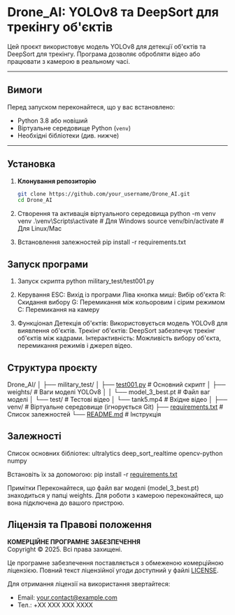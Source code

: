 # Drone_AI: YOLOv8 та DeepSort для трекінгу об'єктів

Цей проєкт використовує модель YOLOv8 для детекції об'єктів та DeepSort для трекінгу. Програма дозволяє обробляти відео або працювати з камерою в реальному часі.

---

## Вимоги

Перед запуском переконайтеся, що у вас встановлено:
- Python 3.8 або новіший
- Віртуальне середовище Python (`venv`)
- Необхідні бібліотеки (див. нижче)

---

## Установка

1. **Клонування репозиторію**
   ```bash
   git clone https://github.com/your_username/Drone_AI.git
   cd Drone_AI

2. Створення та активація віртуального середовища
    python -m venv venv
    .\venv\Scripts\activate  # Для Windows
    source venv/bin/activate  # Для Linux/Mac

3. Встановлення залежностей
    pip install -r requirements.txt

## Запуск програми

1. Запуск скрипта
    python military_test/test001.py

2. Керування
    ESC: Вихід із програми
    Ліва кнопка миші: Вибір об'єкта
    R: Скидання вибору
    G: Перемикання між кольоровим і сірим режимом
    C: Перемикання на камеру

3. Функціонал
    Детекція об'єктів: Використовується модель YOLOv8 для виявлення об'єктів.
    Трекінг об'єктів: DeepSort забезпечує трекінг об'єктів між кадрами.
    Інтерактивність: Можливість вибору об'єкта, перемикання режимів і джерел відео.

## Структура проєкту

Drone_AI/
│
├── military_test/
│   ├── [test001.py](http://_vscodecontentref_/2)          # Основний скрипт
│   ├── weights/            # Ваги моделі YOLOv8
│   │   └── model_3_best.pt # Файл ваг моделі
│   └── test/               # Тестові відео
│       └── tank5.mp4       # Вхідне відео
│
├── venv/                   # Віртуальне середовище (ігнорується Git)
├── [requirements.txt](http://_vscodecontentref_/3)        # Список залежностей
└── [README.md](http://_vscodecontentref_/4)               # Інструкція

## Залежності

Список основних бібліотек:
    ultralytics
    deep_sort_realtime
    opencv-python
    numpy

Встановіть їх за допомогою:
    pip install -r [requirements.txt](http://_vscodecontentref_/5)

Примітки
    Переконайтеся, що файл ваг моделі (model_3_best.pt) знаходиться у папці weights.
    Для роботи з камерою переконайтеся, що вона підключена до вашого пристрою.

## Ліцензія та Правові положення

**КОМЕРЦІЙНЕ ПРОГРАМНЕ ЗАБЕЗПЕЧЕННЯ**  
Copyright © 2025. Всі права захищені.

Це програмне забезпечення поставляється з обмеженою комерційною ліцензією.
Повний текст ліцензійної угоди доступний у файлі [LICENSE](LICENSE).

Для отримання ліцензії на використання звертайтеся:
- Email: your.contact@example.com
- Тел.: +XX XXX XXX XXXX